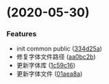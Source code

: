 #  (2020-05-30)


### Features

* init common public ([334d25a](https://123.59.26.169/fe/wisdom_pedestal/commits/334d25a978a0cd33a970b41cdb85b8411a67615e))
* 修复字体文件路径 ([aa0bc2b](https://123.59.26.169/fe/wisdom_pedestal/commits/aa0bc2bba7cabf604b143d487df9d89dc05cfcd7))
* 更新字体库 ([1c59c16](https://123.59.26.169/fe/wisdom_pedestal/commits/1c59c16bcf589a80c9b18c85a612a2be41aca550))
* 更新字体文件 ([01aea8a](https://123.59.26.169/fe/wisdom_pedestal/commits/01aea8a8a71562dfbe10af0c32c9732ae69bc996))



